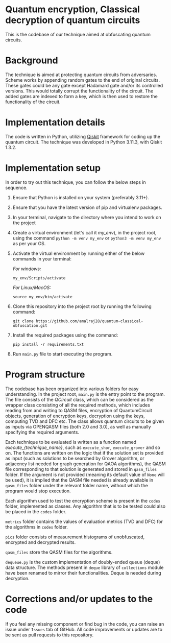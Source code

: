 # Quantum encryption, Classical decryption of quantum circuits

This is the codebase of our technique aimed at obfuscating quantum circuits. 

# Background

The technique is aimed at protecting quantum circuits from adversaries. Scheme works by appending random gates to the end of original circuits. These gates could be any gate except Hadamard gate and/or its controlled versions. This would totally corrupt the functionality of the circuit. The added gates are indexed to form a key, which is then used to restore the functionality of the circuit.

# Implementation details

The code is written in Python, utilizing [Qiskit](https://www.ibm.com/quantum/qiskit) framework for coding up the quantum circuit. The technique was developed in Python 3.11.3, with Qiskit 1.3.2.

# Implementation setup

In order to try out this technique, you can follow the below steps in sequence. 
1. Ensure that Python is installed on your system (preferably 3.11+).
2. Ensure that you have the latest version of pip and virtualenv packages.
3. In your terminal, navigate to the directory where you intend to work on the project
4. Create a virtual environment (let's call it _my_env_), in the project root, using the command `python -m venv my_env` or `python3 -m venv my_env` as per your OS.
5. Activate the virtual environment by running either of the below commands in  your terminal:

   _For windows:_
   ```
   my_env/Scripts/activate
   ```
   _For Linux/MacOS:_
   ```
   source my_env/bin/activate
   ```
6. Clone this repository into the project root by running the following command:
   ```
   git clone https://github.com/amalraj28/quantum-classical-obfuscation.git
   ```
7. Install the required packages using the command:
   ```
   pip install -r requirements.txt
   ```
8. Run `main.py` file to start executing the program.

# Program structure

The codebase has been organized into various folders for easy understanding. In the project root, `main.py` is the entry point to the program. The file consists of the _QCircuit_ class, which can be considered as the wrapper class consisting of all the required methods, which includes reading from and writing to QASM files, encryption of QuantumCircuit objects, generation of encryption keys, decryption using the keys, computing TVD and DFC etc. The class allows quantum circuits to be given as inputs via OPENQASM files (both 2.0 and 3.0), as well as manually specifying the required arguments. 

Each technique to be evaluated is written as a function named _execute\_{technique_name}_, such as `execute_shor`, `execute_grover` and so on. The functions are written on the logic that if the solution set is provided as input (such as solutions to be searched by Grover algorithm, or adjacency list needed for graph generation for QAOA algorithms), the QASM file corresponding to that solution is generated and stored in `qasm_files` folder. If the argument is not provided (meaning its default value of `None` will be used), it is implied that the QASM file needed is already available in `qasm_files` folder under the relevant folder name, without which the program would stop execution.

Each algorithm used to test the encryption scheme is present in the `codes` folder, implemented as classes. Any algorithm that is to be tested could also be placed in the `codes` folder. 

`metrics` folder contains the values of evaluation metrics (TVD and DFC) for the algorithms in `codes` folder.

`pics` folder consists of measurement histograms of unobfuscated, encrypted and decrypted results. 

`qasm_files` store the QASM files for the algorithms.

`dequeue.py` is the custom implementation of doubly-ended queue (deque) data structure. The methods present in `deque` library of `collections` module have been renamed to mirror their functionalities. Deque is needed during decryption.

# Corrections and/or updates to the code

If you feel any missing component or find bug in the code, you can raise an issue under `Issues` tab of GitHub. All code improvements or updates are to be sent as pull requests to this repository.

